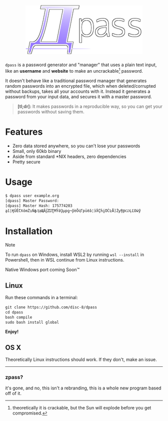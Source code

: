 <h1 align="center">
 <img alt="dpass" src="assets/logo.png">
</h1>
</p>

`dpass` is a password generator and "manager" that uses a plain text input, like an **username** and **website** to make an uncrackable[^1] password.

It doesn't behave like a traditional password manager that generates random passwords into an encrypted file, which when deleted/corrupted without backups, takes all your accounts with it.
Instead it generates a password from your input data, and secures it with a master password.

>**[tl;dr]:** It makes passwords in a reproducible way, so you can get your passwords without saving them.

# Features
* Zero data stored anywhere, so you can't lose your passwords
* Small, only 60kb binary
* Aside from standard *NIX headers, zero dependencies
* Pretty secure
# Usage
 ```
$ dpass user example.org
[dpass] Master Password:
[dpass] Master Hash: 175774203
ḁǐ|ӃÚỄCƛǒmŻıṄфӅạЩẲѯZĲƮMŸӘҘµpƍ¬ỹѐṎҷГрṻеâ¦ӟẌḈḣḭƱĊĿÅ]ŹƴṞƥѠḶĽOẅỹ
```

# Installation
>[!NOTE]
> To run `dpass` on Windows, install WSL2 by running `wsl --install` in Powershell, then in WSL continue from Linux instructions.
>
> Native Windows port coming Soon™

## Linux
Run these commands in a terminal:
```
git clone https://github.com/disc-8/dpass
cd dpass
bash compile
sudo bash install global
```
**Enjoy!**

## OS X
Theoretically Linux instructions should work. If they don't, make an issue.

---

### zpass?
it's gone, and no, this isn't a rebranding, this is a whole new program based off of it.

[^1]: theoretically it is crackable, but the Sun will explode before you get compromised.